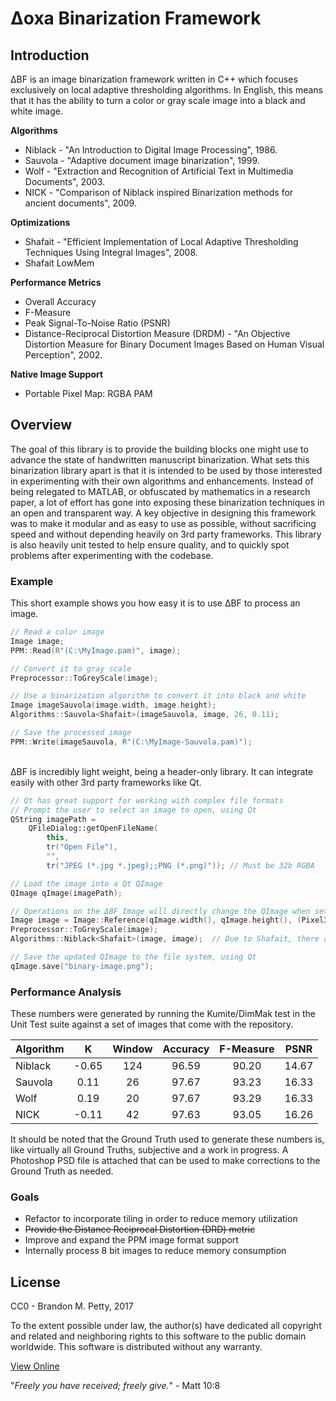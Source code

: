 # Δoxa Binarization Framework
## Introduction
ΔBF is an image binarization framework written in C++ which focuses exclusively on local adaptive thresholding algorithms.
In English, this means that it has the ability to turn a color or gray scale image into a black and white image.

**Algorithms**
* Niblack - "An Introduction to Digital Image Processing", 1986.
* Sauvola - "Adaptive document image binarization", 1999.
* Wolf - "Extraction and Recognition of Artificial Text in Multimedia Documents", 2003.
* NICK - "Comparison of Niblack inspired Binarization methods for ancient documents", 2009.

**Optimizations**
* Shafait - "Efficient Implementation of Local Adaptive Thresholding Techniques Using Integral Images", 2008.
* Shafait LowMem

**Performance Metrics**
* Overall Accuracy
* F-Measure
* Peak Signal-To-Noise Ratio (PSNR)
* Distance-Reciprocal Distortion Measure (DRDM) - "An Objective Distortion Measure for Binary Document Images Based on Human Visual Perception", 2002.

**Native Image Support**
* Portable Pixel Map: RGBA PAM

## Overview
The goal of this library is to provide the building blocks one might use to advance the state of handwritten manuscript binarization.
What sets this binarization library apart is that it is intended to be used by those interested in experimenting with their own algorithms and enhancements.
Instead of being relegated to MATLAB, or obfuscated by mathematics in a research paper, a lot of effort has gone into exposing these binarization techniques in an open and transparent way.
A key objective in designing this framework was to make it modular and as easy to use as possible, without sacrificing speed and without depending heavily on 3rd party frameworks.
This library is also heavily unit tested to help ensure quality, and to quickly spot problems after experimenting with the codebase.

### Example
This short example shows you how easy it is to use ΔBF to process an image.

```cpp
// Read a color image
Image image;
PPM::Read(R"(C:\MyImage.pam)", image);

// Convert it to gray scale
Preprocessor::ToGreyScale(image);

// Use a binarization algorithm to convert it into black and white
Image imageSauvola(image.width, image.height);
Algorithms::Sauvola<Shafait>(imageSauvola, image, 26, 0.11);

// Save the processed image
PPM::Write(imageSauvola, R"(C:\MyImage-Sauvola.pam)");
```
<br/>
ΔBF is incredibly light weight, being a header-only library.  It can integrate easily with other 3rd party frameworks like Qt.

```cpp
// Qt has great support for working with complex file formats
// Prompt the user to select an image to open, using Qt
QString imagePath = 
	QFileDialog::getOpenFileName(
		this,
		tr("Open File"),
		"",
		tr("JPEG (*.jpg *.jpeg);;PNG (*.png)")); // Must be 32b RGBA

// Load the image into a Qt QImage
QImage qImage(imagePath);

// Operations on the ΔBF Image will directly change the QImage when set as a reference.
Image image = Image::Reference(qImage.width(), qImage.height(), (Pixel32*)qImage.bits());
Preprocessor::ToGreyScale(image);
Algorithms::Niblack<Shafait>(image, image);  // Due to Shafait, there are no conflicts writing to the same image

// Save the updated QImage to the file system, using Qt
qImage.save("binary-image.png");
```

### Performance Analysis

These numbers were generated by running the Kumite/DimMak test in the Unit Test suite against a set of images that come with the repository.

| Algorithm | K     | Window | Accuracy | F-Measure | PSNR  |
| --------- |:-----:|:------:|:--------:|:---------:|:-----:|
| Niblack   | -0.65 | 124    | 96.59    | 90.20     | 14.67 |
| Sauvola   | 0.11  | 26     | 97.67    | 93.23     | 16.33 |
| Wolf      | 0.19  | 20     | 97.67    | 93.29     | 16.33 |
| NICK      | -0.11 | 42     | 97.63    | 93.05     | 16.26 |

It should be noted that the Ground Truth used to generate these numbers is, like virtually all Ground Truths, subjective and a work in progress.
A Photoshop PSD file is attached that can be used to make corrections to the Ground Truth as needed.

### Goals
* Refactor to incorporate tiling in order to reduce memory utilization
* ~~Provide the Distance Reciprocal Distortion  (DRD) metric~~
* Improve and expand the PPM image format support
* Internally process 8 bit images to reduce memory consumption

## License
CC0 - Brandon M. Petty, 2017

To the extent possible under law, the author(s) have dedicated all copyright and related and neighboring rights to this software to the public domain worldwide. This software is distributed without any warranty.

[View Online](https://creativecommons.org/publicdomain/zero/1.0/legalcode)

"*Freely you have received; freely give.*" - Matt 10:8